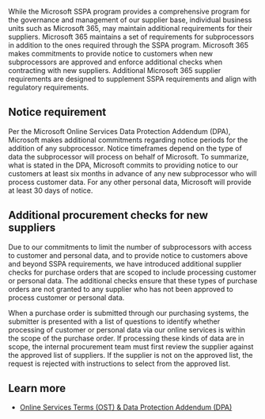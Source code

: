 While the Microsoft SSPA program provides a comprehensive program for the governance and management of our supplier base, individual business units such as Microsoft 365, may maintain additional requirements for their suppliers. Microsoft 365 maintains a set of requirements for subprocessors in addition to the ones required through the SSPA program. Microsoft 365 makes commitments to provide notice to customers when new subprocessors are approved and enforce additional checks when contracting with new suppliers. Additional Microsoft 365 supplier requirements are designed to supplement SSPA requirements and align with regulatory requirements.

## Notice requirement

Per the Microsoft Online Services Data Protection Addendum (DPA), Microsoft makes additional commitments regarding notice periods for the addition of any subprocessor. Notice timeframes depend on the type of data the subprocessor will process on behalf of Microsoft.
To summarize, what is stated in the DPA, Microsoft commits to providing notice to our customers at least six months in advance of any new subprocessor who will process customer data.  For any other personal data, Microsoft will provide at least 30 days of notice.

## Additional procurement checks for new suppliers

Due to our commitments to limit the number of subprocessors with access to customer and personal data, and to provide notice to customers above and beyond SSPA requirements, we have introduced additional supplier checks for purchase orders that are scoped to include processing customer or personal data. The additional checks ensure that these types of purchase orders are not granted to any supplier who has not been approved to process customer or personal data.

When a purchase order is submitted through our purchasing systems, the submitter is presented with a list of questions to identify whether processing of customer or personal data via our online services is within the scope of the purchase order. If processing these kinds of data are in scope, the internal procurement team must first review the supplier against the approved list of suppliers. If the supplier is not on the approved list, the request is rejected with instructions to select from the approved list.

## Learn more

- [Online Services Terms (OST) & Data Protection Addendum (DPA)](https://aka.ms/OST?azure-potal=true)
